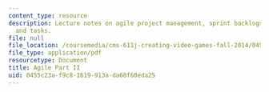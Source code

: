 ```yaml
---
content_type: resource
description: Lecture notes on agile project management, sprint backlogs, tasklists,
  and tasks.
file: null
file_location: /coursemedia/cms-611j-creating-video-games-fall-2014/0455c23af9c81619913ada60f60eda25_MITCMS_611JF14_AgileLec2.pdf
file_type: application/pdf
resourcetype: Document
title: Agile Part II
uid: 0455c23a-f9c8-1619-913a-da60f60eda25
---
```

